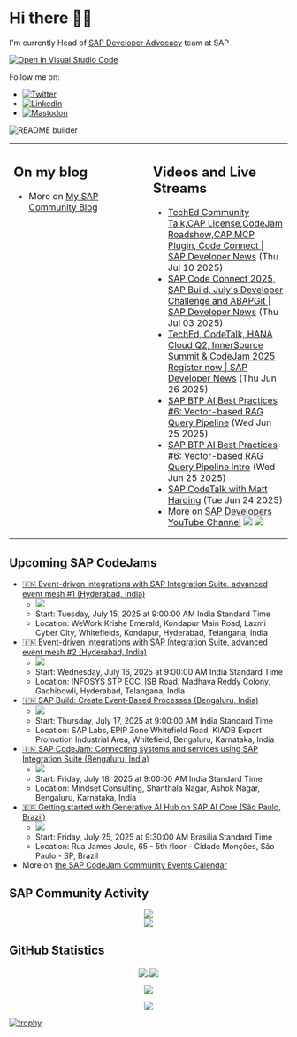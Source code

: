 
# Hi there 👋🏼

I'm currently Head of [SAP Developer Advocacy](https://developers.sap.com/developer-advocates.html) team at SAP .

[![Open in Visual Studio Code](https://img.shields.io/badge/Made%20for-VSCode-1f425f.svg)](https://github.dev/jung-thomas/jung-thomas)

Follow me on:
- <a href="https://twitter.com/thomas_jung"><img alt="Twitter" src="https://img.shields.io/badge/thomas_jung-%231DA1F2.svg?style=for-the-badge&logo=Twitter&logoColor=white"/></a>
- <a href="https://www.linkedin.com/in/thomasjungsap/"><img alt="LinkedIn" src="https://img.shields.io/badge/linkedin-%230077B5.svg?style=for-the-badge&logo=linkedin&logoColor=white"/></a>
- <a rel="me" href="https://mastodon.cloud/@thomas_jung"><img alt="Mastodon" src="https://img.shields.io/mastodon/follow/109262551990174478?domain=https%3A%2F%2Fmastodon.cloud%2F&style=social"/></a>

![README builder](https://github.com/jung-thomas/jung-thomas/workflows/README%20builder/badge.svg)

<table><tr><td valign="top" width="50%">
 
## On my blog
- More on [My SAP Community Blog](https://community.sap.com/t5/user/viewprofilepage/user-id/139)
</td>
  
<td valign="top" width="50%">
  
## Videos and Live Streams
- [TechEd Community Talk,CAP License,CodeJam Roadshow,CAP MCP Plugin, Code Connect | SAP Developer News](https://www.youtube.com/watch?v=0PUDy-TkpiQ) (Thu Jul 10 2025)
- [SAP Code Connect 2025, SAP Build, July's Developer Challenge and ABAPGit | SAP Developer News](https://www.youtube.com/watch?v=PqR5Lkgpgyk) (Thu Jul 03 2025)
- [TechEd, CodeTalk, HANA Cloud Q2, InnerSource Summit & CodeJam 2025 Register now | SAP Developer News](https://www.youtube.com/watch?v=AQdlZsMshqs) (Thu Jun 26 2025)
- [SAP BTP AI Best Practices #6: Vector-based RAG Query Pipeline](https://www.youtube.com/watch?v=kEiKDwceC5A) (Wed Jun 25 2025)
- [SAP BTP AI Best Practices #6: Vector-based RAG Query Pipeline Intro](https://www.youtube.com/watch?v=Q0sONOPtfwo) (Wed Jun 25 2025)
- [SAP CodeTalk with Matt Harding](https://www.youtube.com/watch?v=ZLWMBdknrIY) (Tue Jun 24 2025)
- More on [SAP Developers YouTube Channel](https://www.youtube.com/channel/UCNfmelKDrvRmjYwSi9yvrMg) ![](https://img.shields.io/youtube/channel/views/UCNfmelKDrvRmjYwSi9yvrMg) ![](https://img.shields.io/youtube/channel/subscribers/UCNfmelKDrvRmjYwSi9yvrMg)
</td></tr></table>

## Upcoming SAP CodeJams
- [🇮🇳 Event-driven integrations with SAP Integration Suite, advanced event mesh #1 (Hyderabad, India)](https://community.sap.com/t5/sap-codejam/event-driven-integrations-with-sap-integration-suite-advanced-event-mesh-1/ev-p/14110689)
  - <img src="https://community.sap.com/t5/image/serverpage/image-id/105415i052CC3F6FF50A0FC/image-size/thumb?v=v2&px=150" />
  - Start: Tuesday, July 15, 2025 at 9:00:00 AM India Standard Time
  - Location: WeWork Krishe Emerald, Kondapur Main Road, Laxmi Cyber City, Whitefields, Kondapur, Hyderabad, Telangana, India
- [🇮🇳 Event-driven integrations with SAP Integration Suite, advanced event mesh #2 (Hyderabad, India)](https://community.sap.com/t5/sap-codejam/event-driven-integrations-with-sap-integration-suite-advanced-event-mesh-2/ev-p/14110691)
  - <img src="https://community.sap.com/t5/image/serverpage/image-id/105415i052CC3F6FF50A0FC/image-size/thumb?v=v2&px=150" />
  - Start: Wednesday, July 16, 2025 at 9:00:00 AM India Standard Time
  - Location: INFOSYS STP ECC, ISB Road, Madhava Reddy Colony, Gachibowli, Hyderabad, Telangana, India
- [🇮🇳 SAP Build: Create Event-Based Processes (Bengaluru, India)](https://community.sap.com/t5/sap-codejam/sap-build-create-event-based-processes-bengaluru-india/ev-p/14129498)
  - <img src="https://community.sap.com/t5/image/serverpage/image-id/235563iB45DC31B9C324F43/image-size/thumb?v=v2&px=150" />
  - Start: Thursday, July 17, 2025 at 9:00:00 AM India Standard Time
  - Location: SAP Labs, EPIP Zone Whitefield Road, KIADB Export Promotion Industrial Area, Whitefield, Bengaluru, Karnataka, India
- [🇮🇳 SAP CodeJam: Connecting systems and services using SAP Integration Suite (Bengaluru, India)](https://community.sap.com/t5/sap-codejam/sap-codejam-connecting-systems-and-services-using-sap-integration-suite/ev-p/14110696)
  - <img src="https://community.sap.com/t5/image/serverpage/image-id/45559i09C35E9742FB0F67/image-size/thumb?v=v2&px=150" />
  - Start: Friday, July 18, 2025 at 9:00:00 AM India Standard Time
  - Location: Mindset Consulting, Shanthala Nagar, Ashok Nagar, Bengaluru, Karnataka, India
- [🇧🇷 Getting started with Generative AI Hub on SAP AI Core (São Paulo, Brazil)](https://community.sap.com/t5/sap-codejam/getting-started-with-generative-ai-hub-on-sap-ai-core-s%C3%A3o-paulo-brazil/ev-p/14116325)
  - <img src="https://community.sap.com/t5/image/serverpage/image-id/268289i8D3688BF1DC90E2C/image-size/thumb?v=v2&px=150" />
  - Start: Friday, July 25, 2025 at 9:30:00 AM Brasilia Standard Time
  - Location: Rua James Joule, 65 - 5th floor - Cidade Monções, São Paulo - SP, Brazil
- More on [the SAP CodeJam Community Events Calendar](https://groups.community.sap.com/t5/sap-codejam/eb-p/codejam-events)

## SAP Community Activity
<p align = "center">
<a href="https://community.sap.com/t5/user/viewprofilepage/user-id/139">
  <img align="center" src="https://devrel-tools-prod-scn-badges-srv.cfapps.eu10.hana.ondemand.com/activity/139" />
</a>
</br>
<a href="https://community.sap.com/t5/user/viewprofilepage/user-id/139">
  <img align="center" src="https://devrel-tools-prod-scn-badges-srv.cfapps.eu10.hana.ondemand.com/showcaseBadges/139/1570/674/384/900/390" />
</a>
</p>

## GitHub Statistics
<p align = "center">
<a href="https://github.com/anuraghazra/github-readme-stats">
  <img align="center" src="https://github-readme-stats.vercel.app/api?username=jung-thomas&count_private=true&show_icons=true&theme=dark&line_height=27" />
</a>
<a href="https://github.com/anuraghazra/github-readme-stats">
  <img align="center" src="https://github-readme-stats.vercel.app/api/top-langs/?username=jung-thomas&show_icons=true&theme=dark" />
</a>
</p>

<p align = "center">
 <img  src="https://github-readme-streak-stats.herokuapp.com/?user=jung-thomas&show_icons=true&locale=en&layout=compact&theme=dark&line_height=0" />
</p> 

<p align = "center">
 <img src="https://activity-graph.herokuapp.com/graph?username=jung-thomas&theme=redical">
</p> 

[![trophy](https://github-profile-trophy.vercel.app/?username=jung-thomas&theme=onedark)](https://github.com/ryo-ma/github-profile-trophy)


